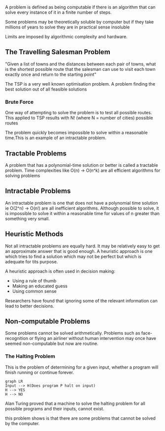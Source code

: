 A problem is defined as being computable if there is an algorithm that can solve every instance of it in a finite number of steps.

Some problems may be theoretically soluble by computer but if they take millions of years to solve they are in practical sense insoluble

Limits are imposed by algorithmic complexity and hardware.

## The Travelling Salesman Problem

"Given a list of towns and the distances between each pair of towns, what is the shortest possible route that the salesman can use to visit each town exactly once and return to the starting point"

The TSP is a very well known optimisation problem. A problem finding the best solution out of all feasible solutions

### Brute Force

One way of attempting to solve the problem is to test all possible routes. This applied to TSP results with N! (where N = number of cities) possible routes

The problem quickly becomes impossible to solve within a reasonable time.This is an example of an intractable problem.

## Tractable Problems

A problem that has a polynomial-time solution or better is called a tractable problem. Time complexities like O(n) -> O(n^k) are all efficient algorithms for solving problems

## Intractable Problems

An intractable problem is one that does not have a polynomial time solution ie O(2^n) -> O(n!) are all inefficient algorithms. Although possible to solve, it is impossible to solve it within a reasonable time for values of n greater than something very small.

## Heuristic Methods

Not all intractable problems are equally hard. It may be relatively easy to get an approximate answer that is good enough. A heuristic approach is one which tries to find a solution which may not be perfect but which is adequate for tits purpose.

A heuristic approach is often used in decision making:

- Using a rule of thumb
- Making an educated guess
- Using common sense

Researchers have found that ignoring some of the relevant information can lead to better decisions.

## Non-computable Problems

Some problems cannot be solved arithmetically. Problems such as face-recognition or flying an airliner without human intervention may once have seemed non-computable but now are routine.

### The Halting Problem

This is the problem of determining for a given input, whether a program will finish running or continue forever.

```mermaid
graph LR
Input --> H(Does program P halt on input)
H --> YES
H --> NO

```

Alan Turing proved that a machine to solve the halting problem for all possible programs and their inputs, cannot exist.

this problem shows is that there are some problems that cannot be solved by the computer.
